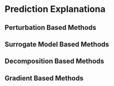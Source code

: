 # Prediction Explanationa

## Perturbation Based Methods

## Surrogate Model Based Methods

## Decomposition Based Methods

## Gradient Based Methods
